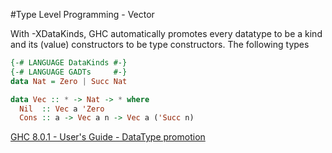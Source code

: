 #Type Level Programming - Vector


With -XDataKinds, GHC automatically promotes every datatype to be a kind and its (value) constructors to be type constructors. The following types

```Haskell
{-# LANGUAGE DataKinds #-}
{-# LANGUAGE GADTs     #-}
data Nat = Zero | Succ Nat

data Vec :: * -> Nat -> * where
  Nil  :: Vec a 'Zero
  Cons :: a -> Vec a n -> Vec a ('Succ n)
```

[GHC 8.0.1 - User's Guide - DataType promotion](https://downloads.haskell.org/~ghc/8.0.1/docs/html/users_guide/glasgow_exts.html#datatype-promotion)